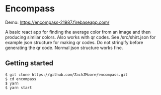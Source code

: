 Encompass
=========

Demo: https://encompass-21987.firebaseapp.com/


A basic react app for finding the average color from an image and then producing similar colors. Also works with qr codes. See /src/shirt.json for example json structure for making qr codes. Do not stringify before generating the qr code. Normal json structure works fine.


Getting started
---------------
```
$ git clone https://github.com/ZachJMoore/encompass.git
$ cd encompass
$ yarn
$ yarn start
```